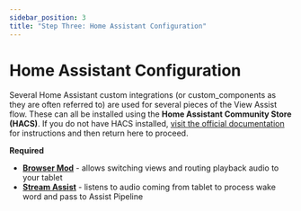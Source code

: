 ```yaml
---
sidebar_position: 3
title: "Step Three: Home Assistant Configuration"
---
```


# Home Assistant Configuration
Several Home Assistant custom integrations (or custom_components as they are often referred to) are used for several pieces of the View Assist flow.  These can all be installed using the **Home Assistant Community Store (HACS)**.  If you do not have HACS installed, [visit the official documentation](https://hacs.xyz/docs/setup/prerequisites) for instructions and then return here to proceed.

**Required**
- **[Browser Mod]()** - allows switching views and routing playback audio to your tablet
- **[Stream Assist]()** - listens to audio coming from tablet to process wake word and pass to Assist Pipeline